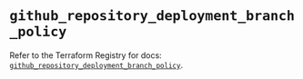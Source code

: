 # `github_repository_deployment_branch_policy`

Refer to the Terraform Registry for docs: [`github_repository_deployment_branch_policy`](https://registry.terraform.io/providers/integrations/github/5.43.0/docs/resources/repository_deployment_branch_policy).
